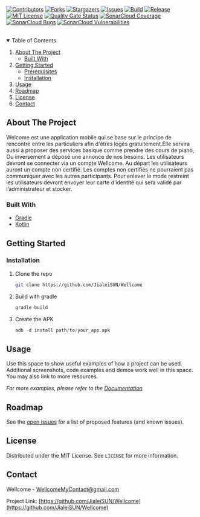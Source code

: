 <!-- PROJECT SHIELDS -->
<!--
*** I'm using markdown "reference style" links for readability.
*** Reference links are enclosed in brackets [ ] instead of parentheses ( ).
*** See the bottom of this document for the declaration of the reference variables
*** for contributors-url, forks-url, etc. This is an optional, concise syntax you may use.
*** https://www.markdownguide.org/basic-syntax/#reference-style-links
-->
[![Contributors][contributors-shield]][contributors-url]
[![Forks][forks-shield]][forks-url]
[![Stargazers][stars-shield]][stars-url]
[![Issues][issues-shield]][issues-url]
[![Build][build-shield]][build-url]
[![Release][release-shield]][release-url]
[![MIT License][license-shield]][license-url]
[![Quality Gate Status](https://sonarcloud.io/api/project_badges/measure?project=JialeiSUN_Wellcome&metric=alert_status)](https://sonarcloud.io/dashboard?id=JialeiSUN_Wellcome) 
[![SonarCloud Coverage](https://sonarcloud.io/api/project_badges/measure?project=JialeiSUN_Wellcome&metric=coverage)](https://sonarcloud.io/component_measures/metric/coverage/list?id=JialeiSUN_Wellcome)
[![SonarCloud Bugs](https://sonarcloud.io/api/project_badges/measure?project=JialeiSUN_Wellcome&metric=bugs)](https://sonarcloud.io/component_measures/metric/reliability_rating/list?id=JialeiSUN_Wellcome)
[![SonarCloud Vulnerabilities](https://sonarcloud.io/api/project_badges/measure?project=JialeiSUN_Wellcome&metric=vulnerabilities)](https://sonarcloud.io/component_measures/metric/security_rating/list?id=JialeiSUN_Wellcome)

<br>
<!-- TABLE OF CONTENTS -->
<details open="open">
  <summary>Table of Contents</summary>
  <ol>
    <li>
      <a href="#about-the-project">About The Project</a>
      <ul>
        <li><a href="#built-with">Built With</a></li>
      </ul>
    </li>
    <li>
      <a href="#getting-started">Getting Started</a>
      <ul>
        <li><a href="#prerequisites">Prerequisites</a></li>
        <li><a href="#installation">Installation</a></li>
      </ul>
    </li>
    <li><a href="#usage">Usage</a></li>
    <li><a href="#roadmap">Roadmap</a></li>
    <li><a href="#license">License</a></li>
    <li><a href="#contact">Contact</a></li>
  </ol>
</details>

<!-- ABOUT THE PROJECT -->
## About The Project
Welcome est une application mobile qui se base sur le principe de rencontre entre les particuliers
afin d'êtres logés gratuitement.Elle servira aussi à proposer des services basique comme prendre des cours de piano, Ou inversement a déposé une annonce de nos besoins.
Les utilisateurs devront se connecter via un compte Wellcome. Au départ les utilisateurs auront un
compte non certifié. Les comptes non certifiés  ne pourraient pas communiquer avec les autres participants.
Pour enlever le mode restreint les utilisateurs devront envoyer leur carte d’identité qui sera validé par l’administrateur et stocker.

### Built With
* [Gradle](https://gradle.org/)
* [Kotlin](https://kotlinlang.org/)

## Getting Started
### Installation
1. Clone the repo
   ```sh
   git clone https://github.com/JialeiSUN/Wellcome
   ```
2. Build with gradle
   ```gradle
   gradle build
   ```
3. Create the APK
   ```gradle
   adb -d install path/to/your_app.apk
   ```
   
   <!-- USAGE EXAMPLES -->
## Usage

Use this space to show useful examples of how a project can be used. Additional screenshots, code examples and demos work well in this space. You may also link to more resources.

_For more examples, please refer to the [Documentation](https://example.com)_

<!-- ROADMAP -->
## Roadmap

See the [open issues](https://github.com/othneildrew/Best-README-Template/issues) for a list of proposed features (and known issues).


<!-- LICENSE -->
## License

Distributed under the MIT License. See `LICENSE` for more information.

<!-- CONTACT -->
## Contact

Wellcome - WellcomeMyContact@gmail.com

Project Link: [https://github.com/JialeiSUN/Wellcome](https://github.com/JialeiSUN/Wellcome)

<!-- MARKDOWN LINKS & IMAGES -->
<!-- https://www.markdownguide.org/basic-syntax/#reference-style-links -->
[contributors-shield]: https://img.shields.io/github/contributors/JialeiSUN/Wellcome.svg?style=for-the-badge
[contributors-url]: https://github.com/JialeiSUN/Wellcome/graphs/contributors
[forks-shield]: https://img.shields.io/github/forks/JialeiSUN/Wellcome.svg?style=for-the-badge
[forks-url]: https://github.com/JialeiSUN/Wellcome/network/members
[stars-shield]: https://img.shields.io/github/stars/JialeiSUN/Wellcome.svg?style=for-the-badge
[stars-url]: https://github.com/JialeiSUN/Wellcome/stargazers
[issues-shield]: https://img.shields.io/github/issues/JialeiSUN/Wellcome.svg?style=for-the-badge
[issues-url]: https://github.com/JialeiSUN/Wellcome/issues
[license-shield]: https://img.shields.io/github/license/JialeiSUN/Wellcome.svg?style=for-the-badge
[license-url]: https://github.com/JialeiSUN/Wellcome/blob/master/LICENSE.txt
[build-url]: https://github.com/JialeiSun/Wellcome/actions?query=workflow%3ACI
[build-shield]: https://img.shields.io/github/workflow/status/JialeiSUN/Wellcome/CI?style=for-the-badge
[release-url]: https://github.com/JialeiSUN/Wellcome/releases/latest
[release-shield]: https://img.shields.io/github/v/release/JialeiSun/Wellcome?style=for-the-badge
